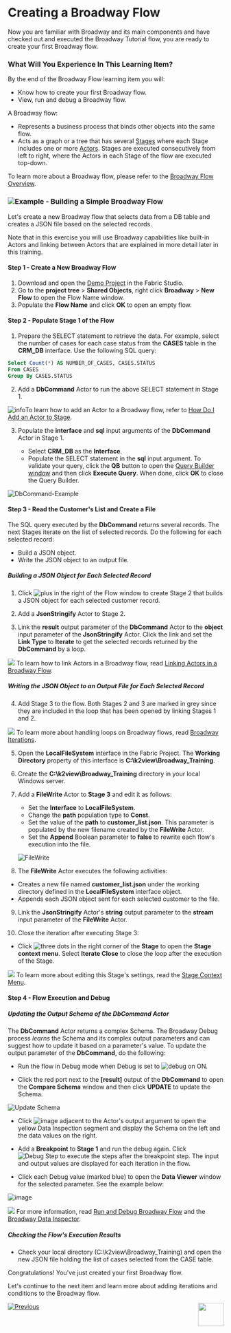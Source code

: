 # Creating a Broadway Flow 

Now you are familiar with Broadway and its main components and have checked out and executed the Broadway Tutorial flow, you are ready to create your first Broadway flow. 


### What Will You Experience In This Learning Item?

By the end of the Broadway Flow learning item you will:

- Know how to create your first Broadway flow.
- View, run and debug a Broadway flow.


A Broadway flow:
-  Represents a business process that binds other objects into the same flow. 
-  Acts as a graph or a tree that has several [Stages](/articles/19_Broadway/19_broadway_flow_stages.md) where each Stage includes one or more [Actors](/articles/19_Broadway/03_broadway_actor.md). Stages are executed consecutively from left to right, where the Actors in each Stage of the flow are executed top-down.


To learn more about a Broadway flow, please refer to the [Broadway Flow Overview](/articles/19_Broadway/02a_broadway_flow_overview.md).

### ![](/academy/images/example.png)Example - Building a Simple Broadway Flow

Let's create a new Broadway flow that selects data from a DB table and creates a JSON file based on the selected records. 

Note that in this exercise you will use Broadway capabilities like built-in Actors and linking between Actors that are explained in more detail later in this training.



#### Step 1 - Create a New Broadway Flow

1. Download and open the [Demo Project](/articles/demo_project) in the Fabric Studio. 
2. Go to the **project tree** > **Shared Objects**, right click **Broadway** > **New Flow** to open the Flow Name window.
3. Populate the **Flow Name** and click **OK** to open an empty flow.



#### Step 2 - Populate Stage 1 of the Flow

1. Prepare the SELECT statement to retrieve the data. For example, select the number of cases for each case status from the **CASES** table in the **CRM_DB**  interface. Use the following SQL query:

```sql
Select Count(*) AS NUMBER_OF_CASES, CASES.STATUS
From CASES
Group By CASES.STATUS
```

2. Add a **DbCommand** Actor to run the above SELECT statement in Stage 1. 

![info](images/information.png)To learn how to add an Actor to a Broadway flow, refer to [How Do I Add an Actor to Stage](/articles/19_Broadway/03_broadway_actor.md#how-do-i-add-actor-to-stage).

3. Populate the **interface** and **sql** input arguments of the **DbCommand** Actor in Stage 1. 

   - Select **CRM_DB** as the **Interface**.
   - Populate the SELECT statement in the **sql** input argument. To validate your query, click the **QB** button to open the [Query Builder window](/articles/11_query_builder/02_query_builder_window.md) and then click **Execute Query**. When done, click **OK** to close the Query Builder. 

![DbCommand-Example](images/MyFirstFlow_Example_Stage1_DbCommand.png)



#### Step 3 - Read the Customer's List and Create a File

The SQL query executed by the **DbCommand** returns several records. The next Stages iterate on the list of selected records. Do the following for each selected record:

- Build a JSON object.
- Write the JSON object to an output file.

##### Building a JSON Object for Each Selected Record

1. Click ![plus](images/plus_icon.png) in the right of the Flow window to create Stage 2 that builds a JSON object for each selected customer record.

2. Add a **JsonStringify** Actor to Stage 2.

3. Link the **result** output parameter of the **DbCommand** Actor to the **object** input parameter of the **JsonStringify** Actor. Click the link and set the **Link Type** to **Iterate** to get the selected records returned by the **DbCommand** by a loop.

![](images/information.png) To learn how to link Actors in a Broadway flow, read [Linking Actors in a Broadway Flow](/articles/19_Broadway/07_broadway_flow_linking_actors.md). 

   ##### Writing the JSON Object to an Output File for Each Selected Record

4. Add Stage 3 to the flow. Both Stages 2 and 3 are marked in grey since they are included in the loop that has been opened by linking Stages 1 and 2. 

![](images/information.png) To learn more about handling loops on Broadway flows, read [Broadway Iterations](/articles/19_Broadway/21_iterations.md).

5. Open the **LocalFileSystem** interface in the Fabric Project. The **Working Directory** property of this interface is **C:\k2view\Broadway_Training**.

6. Create the **C:\k2view\Broadway_Training** directory in your local Windows server.

7. Add a **FileWrite** Actor to **Stage 3** and edit it as follows:

   - Set the **Interface** to **LocalFileSystem**.
   - Change the **path** population type to **Const**.
   - Set the value of the **path** to **customer_list.json**. This parameter is populated by the new filename created by the **FileWrite** Actor.
   - Set the **Append** Boolean parameter to **false** to rewrite each flow's execution into the file.

    ![FileWrite](images/MyFirstFlow_Example_Stage3_FileWrite.png) 

8.  The **FileWrite** Actor executes the following activities:

   - Creates a new file named **customer_list.json** under the working directory defined in the **LocalFileSystem** interface object.
   - Appends each JSON object sent for each selected customer to the file.

9. Link the **JsonStringify** Actor's **string** output parameter to the **stream** input parameter of the **FileWrite** Actor.

10. Close the iteration after executing Stage 3: 

   - Click ![three dots](images/three_dots_icon.png) in the right corner of the **Stage** to open the **Stage context menu**. Select **Iterate Close** to close the loop after the execution of the Stage.


![](images/information.png) To learn more about editing this Stage's settings, read the [Stage Context Menu](/articles/19_Broadway/18_broadway_flow_window.md#stage-context-menu).



#### Step 4 - Flow Execution and Debug

##### Updating the Output Schema of the DbCommand Actor

The **DbCommand** Actor returns  a complex Schema. The Broadway Debug process *learns* the Schema and its complex output parameters and can suggest how to update it based on a parameter's value. To update the output parameter of the **DbCommand**, do the following:

   - Run the flow in Debug mode when Debug is set to ![debug on](images/debug_on.png) ON.

   - Click the red port next to the **[result]** output of the **DbCommand** to open the **Compare Schema** window and then click **UPDATE** to update the Schema.

   ![Update Schema](images/MyFirstFlow_DbCommand_Update_Schema.png) 
   

   - Click ![image](images/red_cross.png) adjacent to the Actor's output argument to open the yellow Data Inspection segment and display the Schema on the left and the data values on the right.

   - Add a  **Breakpoint** to **Stage 1** and run the debug again. Click ![Debug Step](images/debug_step_icon.png) to execute the steps after the breakpoint step. The input and output values are displayed for each iteration in the flow.

   - Click each Debug value (marked blue) to open the **Data Viewer** window for the selected parameter. See the example below:

   ![image](images/MyFirstFlow_Example_debug.png)


![](images/information.png) For more information, read [Run and Debug Broadway Flow](/articles/19_Broadway/25_broadway_flow_window_run_and_debug_flow.md) and the [Broadway Data Inspector](/articles/19_Broadway/27_broadway_data_inspection.md).

   ##### Checking the Flow's Execution Results

* Check your local directory (C:\k2view\Broadway_Training) and open the new JSON file holding the list of cases selected from the CASE table.

   

Congratulations! You've just created your first Broadway flow. 

Let's continue to the next item and learn more about adding iterations and conditions to the Broadway flow.

[![Previous](/articles/images/Previous.png)](04_broadway_tutorials.md)[<img align="right" width="60" height="54" src="/articles/images/Next.png">](06_broadway_flow_adding_loops_and_conditions.md)

